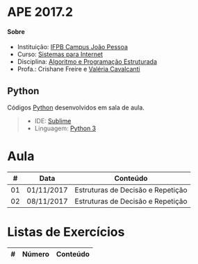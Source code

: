# **APE 2017.2**

#### <i class="icon-link"></i> **Sobre**
- Instituição: [IFPB Campus João Pessoa](http://www.ifpb.edu.br/campi/campi/joao-pessoa)
- Curso: [Sistemas para Internet](http://estudante.ifpb.edu.br/cursos/39)
- Disciplina: [Algoritmo e Programação Estruturada](http://ape.valeriacavalcanti.com.br)
- Profa.: Crishane Freire e [Valéria Cavalcanti](http://valeria.eti.br)


## **Python**
Códigos [Python](https://www.python.org) desenvolvidos em sala de aula.
> - IDE: [Sublime](https://www.sublimetext.com/3)
> - Linguagem: [Python 3](https://docs.python.org/3)


# **Aula**
\# | Data | Conteúdo
--- | --- | ---
01 | 01/11/2017 | Estruturas de Decisão e Repetição
02 | 08/11/2017 | Estruturas de Decisão e Repetição


# **Listas de Exercícios**
\# | Número | Conteúdo
--- | --- | ---


